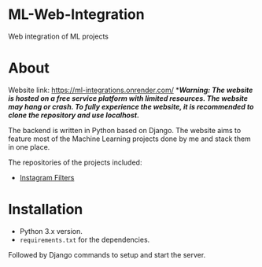 # ML-Web-Integration
Web integration of ML projects

# About
Website link: https://ml-integrations.onrender.com/
****Warning: The website is hosted on a free service platform with limited resources. The website may hang or crash. To fully experience the website, it is recommended to clone the repository and use localhost.***

The backend is written in Python based on Django. The website aims to feature most of the Machine Learning projects done by me and stack them in one place.

The repositories of the projects included:
- [Instagram Filters](https://github.com/SAM-DEV007/Instagram-Filters)

# Installation
- Python 3.x version.
- `requirements.txt` for the dependencies.
  
Followed by Django commands to setup and start the server.
